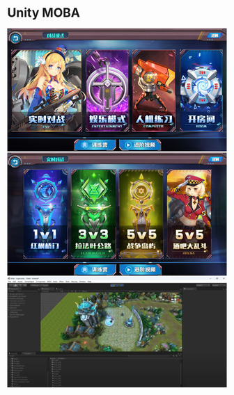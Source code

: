# Unity MOBA

![Lobby](Doc/Lobby.png)
![ServerSelect](Doc/ServerSelect.png)
![Battle](Doc/Battle.jpg)
